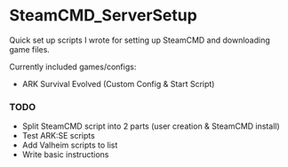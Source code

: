 # SteamCMD_ServerSetup
Quick set up scripts I wrote for setting up SteamCMD and downloading game files.  

Currently included games/configs:
- ARK Survival Evolved (Custom Config & Start Script)

### TODO
- Split SteamCMD script into 2 parts (user creation & SteamCMD install)
- Test ARK:SE scripts
- Add Valheim scripts to list
- Write basic instructions

